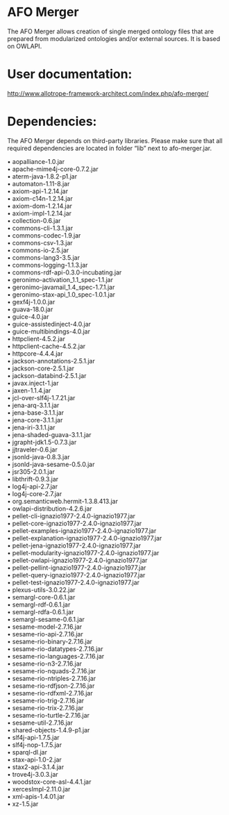 # AFO Merger
The AFO Merger allows creation of single merged ontology files that are prepared from modularized ontologies and/or external sources. It is based on OWLAPI.<br/>

# User documentation: <br/>
http://www.allotrope-framework-architect.com/index.php/afo-merger/  

# Dependencies:<br/>
The AFO Merger depends on third-party libraries. Please make sure that all required dependencies are located in folder “lib” next to afo-merger.jar.<br/> 

• aopalliance-1.0.jar<br/>
• apache-mime4j-core-0.7.2.jar<br/>
• aterm-java-1.8.2-p1.jar<br/>
• automaton-1.11-8.jar<br/>
• axiom-api-1.2.14.jar<br/>
• axiom-c14n-1.2.14.jar<br/>
• axiom-dom-1.2.14.jar<br/>
• axiom-impl-1.2.14.jar<br/>
• collection-0.6.jar<br/>
• commons-cli-1.3.1.jar<br/>
• commons-codec-1.9.jar<br/>
• commons-csv-1.3.jar<br/>
• commons-io-2.5.jar<br/>
• commons-lang3-3.5.jar<br/>
• commons-logging-1.1.3.jar<br/>
• commons-rdf-api-0.3.0-incubating.jar<br/>
• geronimo-activation_1.1_spec-1.1.jar<br/>
• geronimo-javamail_1.4_spec-1.7.1.jar<br/>
• geronimo-stax-api_1.0_spec-1.0.1.jar<br/>
• gexf4j-1.0.0.jar<br/>
• guava-18.0.jar<br/>
• guice-4.0.jar<br/>
• guice-assistedinject-4.0.jar<br/>
• guice-multibindings-4.0.jar<br/>
• httpclient-4.5.2.jar<br/>
• httpclient-cache-4.5.2.jar<br/>
• httpcore-4.4.4.jar<br/>
• jackson-annotations-2.5.1.jar<br/>
• jackson-core-2.5.1.jar<br/>
• jackson-databind-2.5.1.jar<br/>
• javax.inject-1.jar<br/>
• jaxen-1.1.4.jar<br/>
• jcl-over-slf4j-1.7.21.jar<br/>
• jena-arq-3.1.1.jar<br/>
• jena-base-3.1.1.jar<br/>
• jena-core-3.1.1.jar<br/>
• jena-iri-3.1.1.jar<br/>
• jena-shaded-guava-3.1.1.jar<br/>
• jgrapht-jdk1.5-0.7.3.jar<br/>
• jjtraveler-0.6.jar<br/>
• jsonld-java-0.8.3.jar<br/>
• jsonld-java-sesame-0.5.0.jar<br/>
• jsr305-2.0.1.jar<br/>
• libthrift-0.9.3.jar<br/>
• log4j-api-2.7.jar<br/>
• log4j-core-2.7.jar<br/>
• org.semanticweb.hermit-1.3.8.413.jar<br/>
• owlapi-distribution-4.2.6.jar<br/>
• pellet-cli-ignazio1977-2.4.0-ignazio1977.jar<br/>
• pellet-core-ignazio1977-2.4.0-ignazio1977.jar<br/>
• pellet-examples-ignazio1977-2.4.0-ignazio1977.jar<br/>
• pellet-explanation-ignazio1977-2.4.0-ignazio1977.jar<br/>
• pellet-jena-ignazio1977-2.4.0-ignazio1977.jar<br/>
• pellet-modularity-ignazio1977-2.4.0-ignazio1977.jar<br/>
• pellet-owlapi-ignazio1977-2.4.0-ignazio1977.jar<br/>
• pellet-pellint-ignazio1977-2.4.0-ignazio1977.jar<br/>
• pellet-query-ignazio1977-2.4.0-ignazio1977.jar<br/>
• pellet-test-ignazio1977-2.4.0-ignazio1977.jar<br/>
• plexus-utils-3.0.22.jar<br/>
• semargl-core-0.6.1.jar<br/>
• semargl-rdf-0.6.1.jar<br/>
• semargl-rdfa-0.6.1.jar<br/>
• semargl-sesame-0.6.1.jar<br/>
• sesame-model-2.7.16.jar<br/>
• sesame-rio-api-2.7.16.jar<br/>
• sesame-rio-binary-2.7.16.jar<br/>
• sesame-rio-datatypes-2.7.16.jar<br/>
• sesame-rio-languages-2.7.16.jar<br/>
• sesame-rio-n3-2.7.16.jar<br/>
• sesame-rio-nquads-2.7.16.jar<br/>
• sesame-rio-ntriples-2.7.16.jar<br/>
• sesame-rio-rdfjson-2.7.16.jar<br/>
• sesame-rio-rdfxml-2.7.16.jar<br/>
• sesame-rio-trig-2.7.16.jar<br/>
• sesame-rio-trix-2.7.16.jar<br/>
• sesame-rio-turtle-2.7.16.jar<br/>
• sesame-util-2.7.16.jar<br/>
• shared-objects-1.4.9-p1.jar<br/>
• slf4j-api-1.7.5.jar<br/>
• slf4j-nop-1.7.5.jar<br/>
• sparql-dl.jar<br/>
• stax-api-1.0-2.jar<br/>
• stax2-api-3.1.4.jar<br/>
• trove4j-3.0.3.jar<br/>
• woodstox-core-asl-4.4.1.jar<br/>
• xercesImpl-2.11.0.jar<br/>
• xml-apis-1.4.01.jar<br/>
• xz-1.5.jar
